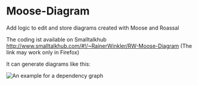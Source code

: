 # Moose-Diagram
Add logic to edit and store diagrams created with Moose and Roassal

The coding ist available on Smalltalkhub http://www.smalltalkhub.com/#!/~RainerWinkler/RW-Moose-Diagram (The link may work only in Firefox)

It can generate diagrams like this:

![An example for a dependency graph](https://github.com/RainerWinkler/Moose-Diagram/raw/master/ExampleDiagram.png)

